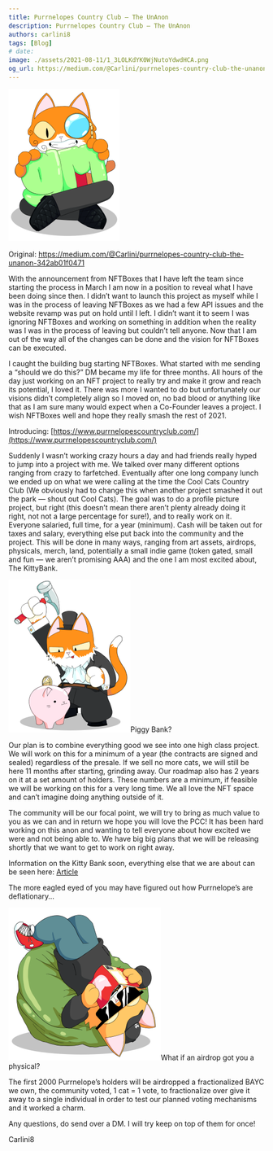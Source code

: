 ```yaml
---
title: Purrnelopes Country Club — The UnAnon
description: Purrnelopes Country Club — The UnAnon
authors: carlini8
tags: [Blog]
# date: 
image: ./assets/2021-08-11/1_3LOLKdYK0WjNutoYdwdHCA.png
og_url: https://medium.com/@Carlini/purrnelopes-country-club-the-unanon-342ab01f0471
---
```


![](./assets/2021-08-11/1_3LOLKdYK0WjNutoYdwdHCA.png)

<!--truncate-->

Original: https://medium.com/@Carlini/purrnelopes-country-club-the-unanon-342ab01f0471

With the announcement from NFTBoxes that I have left the team since starting the process in March I am now in a position to reveal what I have been doing since then. I didn’t want to launch this project as myself while I was in the process of leaving NFTBoxes as we had a few API issues and the website revamp was put on hold until I left. I didn’t want it to seem I was ignoring NFTBoxes and working on something in addition when the reality was I was in the process of leaving but couldn’t tell anyone. Now that I am out of the way all of the changes can be done and the vision for NFTBoxes can be executed.

I caught the building bug starting NFTBoxes. What started with me sending a “should we do this?” DM became my life for three months. All hours of the day just working on an NFT project to really try and make it grow and reach its potential, I loved it. There was more I wanted to do but unfortunately our visions didn’t completely align so I moved on, no bad blood or anything like that as I am sure many would expect when a Co-Founder leaves a project. I wish NFTBoxes well and hope they really smash the rest of 2021.

Introducing: [https://www.purrnelopescountryclub.com/](https://www.purrnelopescountryclub.com/)

Suddenly I wasn’t working crazy hours a day and had friends really hyped to jump into a project with me. We talked over many different options ranging from crazy to farfetched. Eventually after one long company lunch we ended up on what we were calling at the time the Cool Cats Country Club (We obviously had to change this when another project smashed it out the park — shout out Cool Cats). The goal was to do a profile picture project, but right (this doesn’t mean there aren’t plenty already doing it right, not not a large percentage for sure!), and to really work on it. Everyone salaried, full time, for a year (minimum). Cash will be taken out for taxes and salary, everything else put back into the community and the project. This will be done in many ways, ranging from art assets, airdrops, physicals, merch, land, potentially a small indie game (token gated, small and fun — we aren’t promising AAA) and the one I am most excited about, The KittyBank.

![](./assets/2021-08-11/1_eELdXzyfKRQ08VFXluo5bQ.png)Piggy Bank?

Our plan is to combine everything good we see into one high class project. We will work on this for a minimum of a year (the contracts are signed and sealed) regardless of the presale. If we sell no more cats, we will still be here 11 months after starting, grinding away. Our roadmap also has 2 years on it at a set amount of holders. These numbers are a minimum, if feasible we will be working on this for a very long time. We all love the NFT space and can’t imagine doing anything outside of it.

The community will be our focal point, we will try to bring as much value to you as we can and in return we hope you will love the PCC! It has been hard working on this anon and wanting to tell everyone about how excited we were and not being able to. We have big big plans that we will be releasing shortly that we want to get to work on right away.

Information on the Kitty Bank soon, everything else that we are about can be seen here: [Article](./2021-07-14-welcome-to-pcc.md)

The more eagled eyed of you may have figured out how Purrnelope’s are deflationary…

![](./assets/2021-08-11/1_pfj9opqsNCucyfbVNDDXbQ.png)What if an airdrop got you a physical?

The first 2000 Purrnelope’s holders will be airdropped a fractionalized BAYC we own, the community voted, 1 cat = 1 vote, to fractionalize over give it away to a single individual in order to test our planned voting mechanisms and it worked a charm.

Any questions, do send over a DM. I will try keep on top of them for once!

Carlini8
